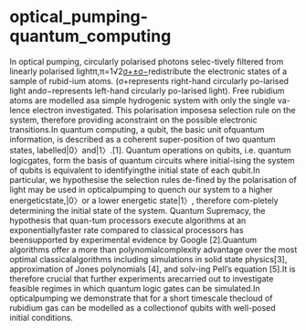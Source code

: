 # optical_pumping-quantum_computing

In optical pumping, circularly polarised photons selec-tively filtered from linearly polarised lightπ,π=1√2[σ+±σ−](1)redistribute the electronic states of a sample of rubid-ium  atoms.   (σ+represents  right-hand  circularly  po-larised light andσ−represents left-hand circularly po-larised  light).   Free  rubidium  atoms  are  modelled  asa  simple  hydrogenic  system  with  only  the  single  va-lence electron investigated.  This polarisation imposesa  selection  rule  on  the  system,  therefore  providing  aconstraint on the possible electronic transitions.In quantum computing, a qubit, the basic unit ofquantum information, is described as a coherent super-position  of  two  quantum  states,  labelled|0〉and|1〉.[1].  Quantum operations on qubits, i.e.  quantum logicgates, form the basis of quantum circuits where initial-ising the system of qubits is equivalent to identifyingthe initial state of each qubit.In particular, we hypothesise the selection rules de-fined by the polarisation of light may be used in opticalpumping  to  quench  our  system  to  a  higher  energeticstate,|0〉or a lower energetic state|1〉, therefore com-pletely determining the initial state of the system. Quantum  Supremacy,  the  hypothesis  that  quan-tum processors execute algorithms at an exponentiallyfaster  rate  compared  to  classical  processors  has  beensupported  by  experimental  evidence  by  Google  [2].Quantum  algorithms  offer  a  more  than  polynomialcomplexity advantage over the most optimal classicalalgorithms including simulations in solid state physics[3], approximation of Jones polynomials [4], and solv-ing Pell’s equation [5].It is therefore crucial that further experiments arecarried  out  to  investigate  feasible  regimes  in  which quantum  logic  gates  can  be  simulated.In  opticalpumping we demonstrate that for a short timescale thecloud of rubidium gas can be modelled as a collectionof qubits with well-posed initial conditions.

